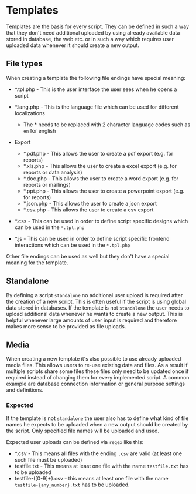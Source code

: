 # Templates

Templates are the basis for every script. They can be defined in such a way that they don't need additional uploaded by using already available data stored in database, the web etc. or in such a way which requires user uploaded data whenever it should create a new output.

## File types

When creating a template the following file endings have special meaning:

* \*.tpl.php - This is the user interface the user sees when he opens a script
* \*.lang.php - This is the language file which can be used for different localizations
    * The * needs to be replaced with 2 character language codes such as `en` for english

* Export
    * \*.pdf.php - This allows the user to create a pdf export (e.g. for reports)
    * \*.xls.php - This allows the user to create a excel export (e.g. for reports or data analysis)
    * \*.doc.php - This allows the user to create a word export (e.g. for reports or mailings)
    * \*.ppt.php - This allows the user to create a powerpoint export (e.g. for reports)
    * \*.json.php - This allows the user to create a json export
    * \*.csv.php - This allows the user to create a csv export

* \*.css - This can be used in order to define script specific designs which can be used in the `*.tpl.php`
* \*.js - This can be used in order to define script specific frontend interactions which can be used in the `*.tpl.php`

Other file endings can be used as well but they don't have a special meaning for the template.

## Standalone

By defining a script `standalone` no additional user upload is required after the creation of a new script. This is often useful if the script is using global data stored in databases. If the template is not `standalone` the user needs to upload additional data whenever he wants to create a new output. This is helpful whenever large amounts of user input is required and therefore  makes more sense to be provided as file uploads.

## Media

When creating a new template it's also possible to use already uploaded media files. This allows users to re-use existing data and files. As a result if multiple scripts share some files these files only need to be updated once if required instead of changing them for every implemented script. A common example are database connection information or general purpose settings and definitions.

### Expected

If the template is not `standalone` the user also has to define what kind of file names he expects to be uploaded when a new output should be created by the script. Only specified file names will be uploaded and used.

Expected user uploads can be defined via `regex` like this:

* \*.csv - This means all files with the ending `.csv` are valid (at least one such file must be uploaded)
* testfile\.txt - This means at least one file with the name `testfile.txt` has to be uploaded
* testfile\-([0-9]+)\.csv - this means at least one file with the name `testfile-{any_number}.txt` has to be uploaded.